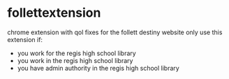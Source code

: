 # follettextension
chrome extension with qol fixes for the follett destiny website
only use this extension if:  
- you work for the regis high school library
- you work in the regis high school library
- you have admin authority in the regis high school library
